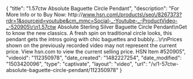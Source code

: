 {
    "title": "1.57ctw Absolute Baguette Circle Pendant",
    "description": "For More Info or to Buy Now: http:\/\/www.hsn.com\/products\/seo\/8267373?rdr=1&sourceid=youtube&cm_mmc=Social-_-Youtube-_-ProductVideo-_-520905\r\n1.57ctw Absolute Sterling Silver Baguette Circle Pendant\nGet to know the new classics. A fresh spin on traditional circle looks, this pendant gets the intros going with chic baguettes and bubbly...\r\nPrices shown on the previously recorded video may not represent the current price.  View hsn.com to view the current selling price. HSN Item #520905",
    "videoid": "112350978",
    "date_created": "1482227254",
    "date_modified": "1503420096",
    "type": "captivate",
    "layout": "video",
    "url": "\/v\/1-57ctw-absolute-baguette-circle-pendant\/112350978"
}